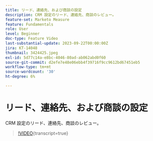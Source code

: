 ```yaml
---
title: リード、連絡先、および商談の設定
description: CRM 設定のリード、連絡先、商談のレビュー。
feature-set: Marketo Measure
feature: Fundamentals
role: User
level: Beginner
doc-type: Feature Video
last-substantial-update: 2023-09-22T00:00:00Z
jira: KT-14048
thumbnail: 3424425.jpeg
exl-id: 5d77c14a-e8bc-4046-80ad-ab062abd0f60
source-git-commit: d2efe7e48e06ebb4f39716f9cc9612bd67451eb5
workflow-type: tm+mt
source-wordcount: '30'
ht-degree: 6%

---
```


# リード、連絡先、および商談の設定

CRM 設定のリード、連絡先、商談のレビュー。

>[!VIDEO](https://video.tv.adobe.com/v/3453720/?learn=on&captions=jpn){transcript=true}
